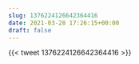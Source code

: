 ```yaml
---
slug: 1376224126642364416
date: 2021-03-28 17:26:15+00:00
draft: false
---
```


{{< tweet 1376224126642364416 >}}
